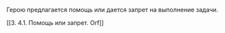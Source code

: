 Герою предлагается помощь или дается запрет на выполнение задачи.

[[3.  4.1. Помощь или запрет.  Orf]]
